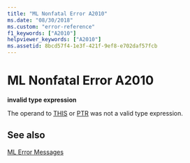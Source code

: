 ```yaml
---
title: "ML Nonfatal Error A2010"
ms.date: "08/30/2018"
ms.custom: "error-reference"
f1_keywords: ["A2010"]
helpviewer_keywords: ["A2010"]
ms.assetid: 8bcd57f4-1e3f-421f-9ef8-e702daf57fcb
---
```

# ML Nonfatal Error A2010

**invalid type expression**

The operand to [THIS](../../assembler/masm/operator-this.md) or [PTR](../../assembler/masm/operator-ptr.md) was not a valid type expression.

## See also

[ML Error Messages](../../assembler/masm/ml-error-messages.md)<br/>